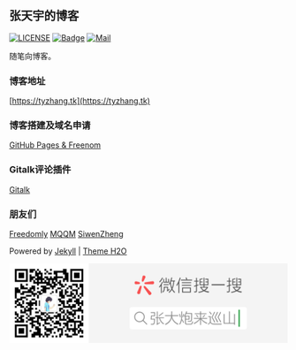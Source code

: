 ## 张天宇的博客

[![LICENSE](https://img.shields.io/badge/license-Anti%20996-blue.svg)](https://github.com/996icu/996.ICU/blob/master/LICENSE)  [![Badge](https://img.shields.io/badge/link-996.icu-red.svg)](https://996.icu/#/zh_CN)  [![Mail](https://img.shields.io/badge/mail-zhangty1996@163.com-orange.svg)]()

随笔向博客。

### 博客地址
[https://tyzhang.tk](https://tyzhang.tk)

### 博客搭建及域名申请
[GitHub Pages & Freenom](https://tyzhang.tk/2019/01/07/github.html)

### Gitalk评论插件
[Gitalk](https://tyzhang.tk/2019/03/22/gitalk.html)

### 朋友们

[Freedomly](https://github.com/Felon03)    [MQQM](https://github.com/MQQM)    [SiwenZheng](https://github.com/SiwenZheng)




Powered by [Jekyll](https://jekyllrb.com/) | [Theme H2O](https://github.com/kaeyleo/jekyll-theme-H2O)

![QRCODE](assets/img/qrcode_zdplxs_word.png)